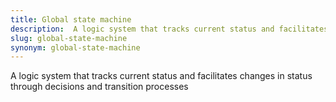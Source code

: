 ```yaml
---
title: Global state machine
description:  A logic system that tracks current status and facilitates changes in status through decisions and transition processes
slug: global-state-machine
synonym: global-state-machine
---
```


A logic system that tracks current status and facilitates changes in status through decisions and transition processes
